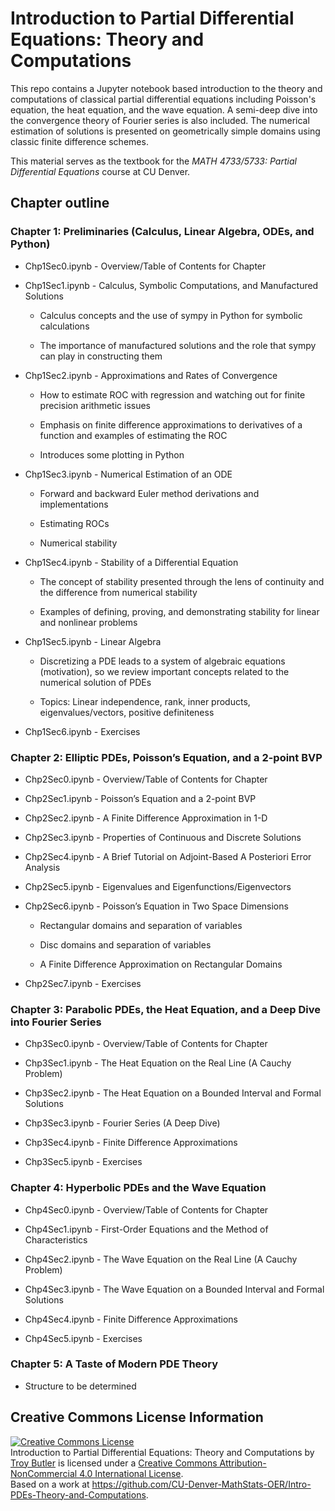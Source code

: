 # Introduction to Partial Differential Equations: Theory and Computations

This repo contains a Jupyter notebook based introduction to the theory and computations of classical partial differential equations including Poisson's equation, the heat equation, and the wave equation. A semi-deep dive into the convergence theory of Fourier series is also included. The numerical estimation of solutions is presented on geometrically simple domains using classic finite difference schemes. 

This material serves as the textbook for the *MATH 4733/5733: Partial Differential Equations* course at CU Denver.

## Chapter outline

### Chapter 1: Preliminaries (Calculus, Linear Algebra, ODEs, and Python)  

- Chp1Sec0.ipynb - Overview/Table of Contents for Chapter 

- Chp1Sec1.ipynb - Calculus, Symbolic Computations, and Manufactured Solutions 

  - Calculus concepts and the use of sympy in Python for symbolic calculations 

  - The importance of manufactured solutions and the role that sympy can play in constructing them 

- Chp1Sec2.ipynb - Approximations and Rates of Convergence

  - How to estimate ROC with regression and watching out for finite precision arithmetic issues 

  - Emphasis on finite difference approximations to derivatives of a function and examples of estimating the ROC 

  - Introduces some plotting in Python 

- Chp1Sec3.ipynb - Numerical Estimation of an ODE 

  - Forward and backward Euler method derivations and implementations  

  - Estimating ROCs 

  - Numerical stability 

- Chp1Sec4.ipynb - Stability of a Differential Equation 

  - The concept of stability presented through the lens of continuity and the difference from numerical stability 

  - Examples of defining, proving, and demonstrating stability for linear and nonlinear problems 

- Chp1Sec5.ipynb - Linear Algebra 

  - Discretizing a PDE leads to a system of algebraic equations (motivation), so we review important concepts related to the numerical solution of PDEs 

  - Topics: Linear independence, rank, inner products, eigenvalues/vectors, positive definiteness 

- Chp1Sec6.ipynb - Exercises 

### Chapter 2: Elliptic PDEs, Poisson’s Equation, and a 2-point BVP 

- Chp2Sec0.ipynb - Overview/Table of Contents for Chapter 

- Chp2Sec1.ipynb - Poisson’s Equation and a 2-point BVP 

- Chp2Sec2.ipynb - A Finite Difference Approximation in 1-D 

- Chp2Sec3.ipynb - Properties of Continuous and Discrete Solutions 

- Chp2Sec4.ipynb - A Brief Tutorial on Adjoint-Based A Posteriori Error Analysis 

- Chp2Sec5.ipynb - Eigenvalues and Eigenfunctions/Eigenvectors 

- Chp2Sec6.ipynb - Poisson’s Equation in Two Space Dimensions 

  - Rectangular domains and separation of variables 

  - Disc domains and separation of variables 

  - A Finite Difference Approximation on Rectangular Domains 

- Chp2Sec7.ipynb - Exercises 

### Chapter 3: Parabolic PDEs, the Heat Equation, and a Deep Dive into Fourier Series 

- Chp3Sec0.ipynb - Overview/Table of Contents for Chapter 

- Chp3Sec1.ipynb - The Heat Equation on the Real Line (A Cauchy Problem)  

- Chp3Sec2.ipynb - The Heat Equation on a Bounded Interval and Formal Solutions 

- Chp3Sec3.ipynb - Fourier Series (A Deep Dive) 

- Chp3Sec4.ipynb - Finite Difference Approximations 

- Chp3Sec5.ipynb - Exercises 

### Chapter 4: Hyperbolic PDEs and the Wave Equation 

- Chp4Sec0.ipynb - Overview/Table of Contents for Chapter 

- Chp4Sec1.ipynb - First-Order Equations and the Method of Characteristics 

- Chp4Sec2.ipynb - The Wave Equation on the Real Line (A Cauchy Problem) 

- Chp4Sec3.ipynb - The Wave Equation on a Bounded Interval and Formal Solutions 

- Chp4Sec4.ipynb - Finite Difference Approximations 

- Chp4Sec5.ipynb - Exercises 

### Chapter 5: A Taste of Modern PDE Theory 

- Structure to be determined 

## Creative Commons License Information
<a rel="license" href="http://creativecommons.org/licenses/by-nc/4.0/"><img alt="Creative Commons License" style="border-width:0" src="https://i.creativecommons.org/l/by-nc/4.0/80x15.png" /></a><br /><span xmlns:dct="http://purl.org/dc/terms/" property="dct:title">Introduction to Partial Differential Equations: Theory and Computations</span> by <a xmlns:cc="http://creativecommons.org/ns#" href="https://github.com/CU-Denver-MathStats-OER/Intro-PDEs-Theory-and-Computations" property="cc:attributionName" rel="cc:attributionURL">Troy Butler</a> is licensed under a <a rel="license" href="http://creativecommons.org/licenses/by-nc/4.0/">Creative Commons Attribution-NonCommercial 4.0 International License</a>.<br />Based on a work at <a xmlns:dct="http://purl.org/dc/terms/" href="https://github.com/CU-Denver-MathStats-OER/Intro-PDEs-Theory-and-Computations" rel="dct:source">https://github.com/CU-Denver-MathStats-OER/Intro-PDEs-Theory-and-Computations</a>.
